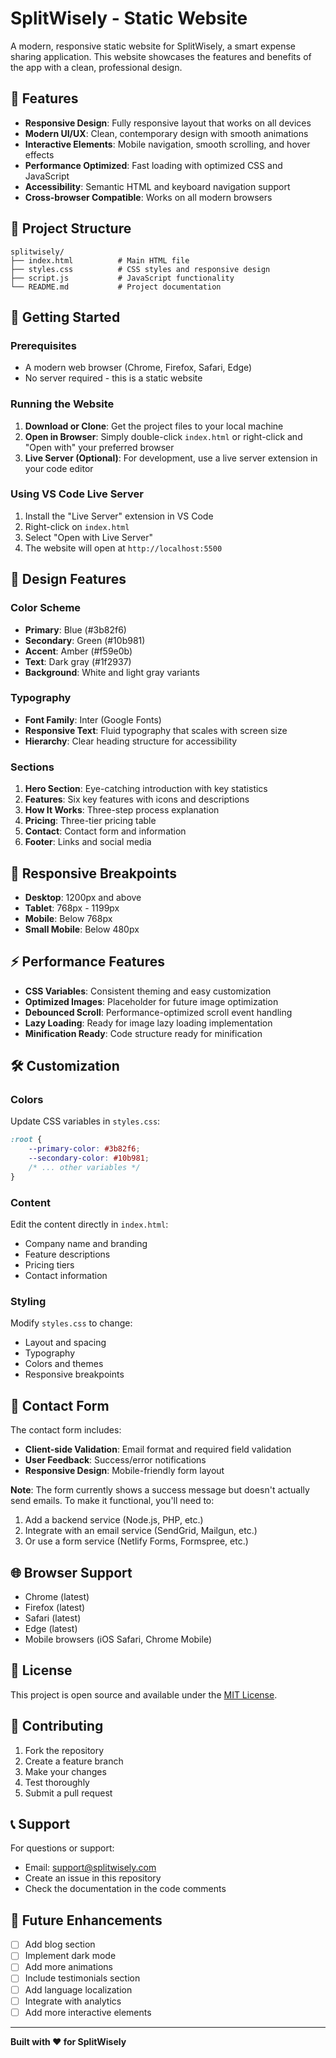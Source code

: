 # SplitWisely - Static Website

A modern, responsive static website for SplitWisely, a smart expense sharing application. This website showcases the features and benefits of the app with a clean, professional design.

## 🌟 Features

- **Responsive Design**: Fully responsive layout that works on all devices
- **Modern UI/UX**: Clean, contemporary design with smooth animations
- **Interactive Elements**: Mobile navigation, smooth scrolling, and hover effects
- **Performance Optimized**: Fast loading with optimized CSS and JavaScript
- **Accessibility**: Semantic HTML and keyboard navigation support
- **Cross-browser Compatible**: Works on all modern browsers

## 📁 Project Structure

```
splitwisely/
├── index.html          # Main HTML file
├── styles.css          # CSS styles and responsive design
├── script.js           # JavaScript functionality
└── README.md           # Project documentation
```

## 🚀 Getting Started

### Prerequisites

- A modern web browser (Chrome, Firefox, Safari, Edge)
- No server required - this is a static website

### Running the Website

1. **Download or Clone**: Get the project files to your local machine
2. **Open in Browser**: Simply double-click `index.html` or right-click and "Open with" your preferred browser
3. **Live Server (Optional)**: For development, use a live server extension in your code editor

### Using VS Code Live Server

1. Install the "Live Server" extension in VS Code
2. Right-click on `index.html`
3. Select "Open with Live Server"
4. The website will open at `http://localhost:5500`

## 🎨 Design Features

### Color Scheme
- **Primary**: Blue (#3b82f6)
- **Secondary**: Green (#10b981)
- **Accent**: Amber (#f59e0b)
- **Text**: Dark gray (#1f2937)
- **Background**: White and light gray variants

### Typography
- **Font Family**: Inter (Google Fonts)
- **Responsive Text**: Fluid typography that scales with screen size
- **Hierarchy**: Clear heading structure for accessibility

### Sections
1. **Hero Section**: Eye-catching introduction with key statistics
2. **Features**: Six key features with icons and descriptions
3. **How It Works**: Three-step process explanation
4. **Pricing**: Three-tier pricing table
5. **Contact**: Contact form and information
6. **Footer**: Links and social media

## 📱 Responsive Breakpoints

- **Desktop**: 1200px and above
- **Tablet**: 768px - 1199px
- **Mobile**: Below 768px
- **Small Mobile**: Below 480px

## ⚡ Performance Features

- **CSS Variables**: Consistent theming and easy customization
- **Optimized Images**: Placeholder for future image optimization
- **Debounced Scroll**: Performance-optimized scroll event handling
- **Lazy Loading**: Ready for image lazy loading implementation
- **Minification Ready**: Code structure ready for minification

## 🛠️ Customization

### Colors
Update CSS variables in `styles.css`:
```css
:root {
    --primary-color: #3b82f6;
    --secondary-color: #10b981;
    /* ... other variables */
}
```

### Content
Edit the content directly in `index.html`:
- Company name and branding
- Feature descriptions
- Pricing tiers
- Contact information

### Styling
Modify `styles.css` to change:
- Layout and spacing
- Typography
- Colors and themes
- Responsive breakpoints

## 📧 Contact Form

The contact form includes:
- **Client-side Validation**: Email format and required field validation
- **User Feedback**: Success/error notifications
- **Responsive Design**: Mobile-friendly form layout

**Note**: The form currently shows a success message but doesn't actually send emails. To make it functional, you'll need to:
1. Add a backend service (Node.js, PHP, etc.)
2. Integrate with an email service (SendGrid, Mailgun, etc.)
3. Or use a form service (Netlify Forms, Formspree, etc.)

## 🌐 Browser Support

- Chrome (latest)
- Firefox (latest)
- Safari (latest)
- Edge (latest)
- Mobile browsers (iOS Safari, Chrome Mobile)

## 📝 License

This project is open source and available under the [MIT License](LICENSE).

## 🤝 Contributing

1. Fork the repository
2. Create a feature branch
3. Make your changes
4. Test thoroughly
5. Submit a pull request

## 📞 Support

For questions or support:
- Email: support@splitwisely.com
- Create an issue in this repository
- Check the documentation in the code comments

## 🔄 Future Enhancements

- [ ] Add blog section
- [ ] Implement dark mode
- [ ] Add more animations
- [ ] Include testimonials section
- [ ] Add language localization
- [ ] Integrate with analytics
- [ ] Add more interactive elements

---

**Built with ❤️ for SplitWisely**